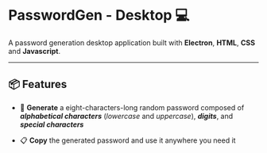 # PasswordGen - Desktop 💻

A password generation desktop application built with **Electron**, **HTML**, **CSS** and **Javascript**.

- - -

## 📦 Features

- 🔄 **Generate** a eight-characters-long random password composed of ***alphabetical characters*** (*lowercase* and *uppercase*), ***digits***, and ***special characters***

- 📋 **Copy** the generated password and use it anywhere you need it